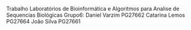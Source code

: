 Trabalho Laboratórios de Bioinformática e Algoritmos para Analise de Sequencias Biológicas
Grupo6: Daniel Varzim PG27662
        Catarina Lemos PG27664
        João Silva PG27661
